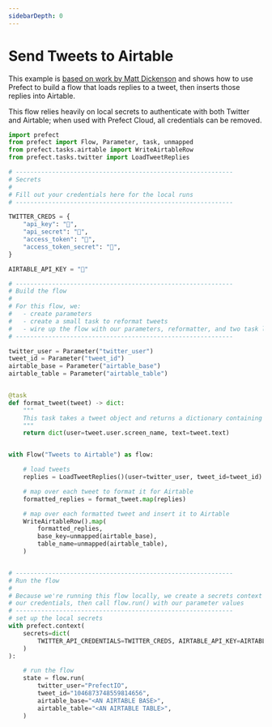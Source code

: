 ```yaml
---
sidebarDepth: 0
---
```


# Send Tweets to Airtable


This example is [based on work by Matt Dickenson](https://mattdickenson.com/2019/03/02/extract-replies-to-tweet/)
and shows how to use Prefect to build a flow that loads replies to a tweet, then inserts those
replies into Airtable.

This flow relies heavily on local secrets to authenticate with both Twitter and Airtable; when used
with Prefect Cloud, all credentials can be removed.

```python
import prefect
from prefect import Flow, Parameter, task, unmapped
from prefect.tasks.airtable import WriteAirtableRow
from prefect.tasks.twitter import LoadTweetReplies

# ------------------------------------------------------------
# Secrets
#
# Fill out your credentials here for the local runs
# ------------------------------------------------------------

TWITTER_CREDS = {
    "api_key": "🤫",
    "api_secret": "🤫",
    "access_token": "🤫",
    "access_token_secret": "🤫",
}

AIRTABLE_API_KEY = "🤫"

# ------------------------------------------------------------
# Build the flow
#
# For this flow, we:
#   - create parameters
#   - create a small task to reformat tweets
#   - wire up the flow with our parameters, reformatter, and two task library tasks
# ------------------------------------------------------------

twitter_user = Parameter("twitter_user")
tweet_id = Parameter("tweet_id")
airtable_base = Parameter("airtable_base")
airtable_table = Parameter("airtable_table")


@task
def format_tweet(tweet) -> dict:
    """
    This task takes a tweet object and returns a dictionary containing its `user` and `text`
    """
    return dict(user=tweet.user.screen_name, text=tweet.text)


with Flow("Tweets to Airtable") as flow:

    # load tweets
    replies = LoadTweetReplies()(user=twitter_user, tweet_id=tweet_id)

    # map over each tweet to format it for Airtable
    formatted_replies = format_tweet.map(replies)

    # map over each formatted tweet and insert it to Airtable
    WriteAirtableRow().map(
        formatted_replies,
        base_key=unmapped(airtable_base),
        table_name=unmapped(airtable_table),
    )


# ------------------------------------------------------------
# Run the flow
#
# Because we're running this flow locally, we create a secrets context to provide
# our credentials, then call flow.run() with our parameter values
# ------------------------------------------------------------
# set up the local secrets
with prefect.context(
    secrets=dict(
        TWITTER_API_CREDENTIALS=TWITTER_CREDS, AIRTABLE_API_KEY=AIRTABLE_API_KEY
    )
):

    # run the flow
    state = flow.run(
        twitter_user="PrefectIO",
        tweet_id="1046873748559814656",
        airtable_base="<AN AIRTABLE BASE>",
        airtable_table="<AN AIRTABLE TABLE>",
    )
```
